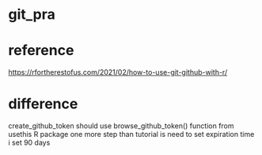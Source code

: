 # git_pra
# reference 
https://rfortherestofus.com/2021/02/how-to-use-git-github-with-r/
# difference
create_github_token should use browse_github_token() function from usethis R package
one more step than tutorial is need to set expiration time i set 90 days
